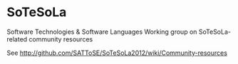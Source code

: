 SoTeSoLa
========

Software Technologies &amp; Software Languages
Working group on SoTeSoLa-related community resources

See http://github.com/SATToSE/SoTeSoLa2012/wiki/Community-resources
